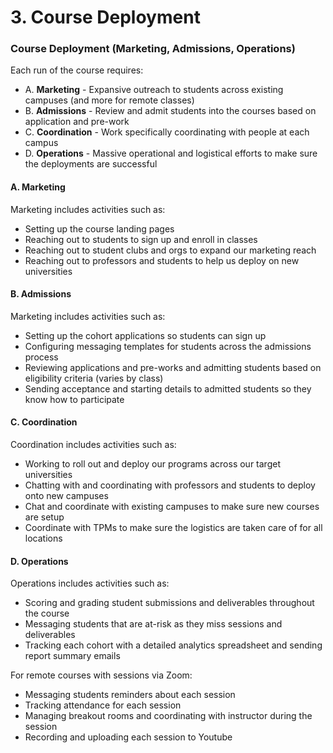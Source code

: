 # 3. Course Deployment



### Course Deployment (Marketing, Admissions, Operations) <a href="3-course-deployment-marketing-admissions-operations" id="3-course-deployment-marketing-admissions-operations"></a>

Each run of the course requires:

* A. **Marketing** - Expansive outreach to students across existing campuses (and more for remote classes)
* B. **Admissions** - Review and admit students into the courses based on application and pre-work
* C. **Coordination** - Work specifically coordinating with people at each campus
* D. **Operations** - Massive operational and logistical efforts to make sure the deployments are successful

#### A. Marketing <a href="a-marketing" id="a-marketing"></a>

Marketing includes activities such as:

* Setting up the course landing pages
* Reaching out to students to sign up and enroll in classes
* Reaching out to student clubs and orgs to expand our marketing reach
* Reaching out to professors and students to help us deploy on new universities

#### B. Admissions <a href="b-admissions" id="b-admissions"></a>

Marketing includes activities such as:

* Setting up the cohort applications so students can sign up
* Configuring messaging templates for students across the admissions process
* Reviewing applications and pre-works and admitting students based on eligibility criteria (varies by class)
* Sending acceptance and starting details to admitted students so they know how to participate

#### C. Coordination <a href="c-coordination" id="c-coordination"></a>

Coordination includes activities such as:

* Working to roll out and deploy our programs across our target universities
* Chatting with and coordinating with professors and students to deploy onto new campuses
* Chat and coordinate with existing campuses to make sure new courses are setup
* Coordinate with TPMs to make sure the logistics are taken care of for all locations

#### D. Operations <a href="d-operations" id="d-operations"></a>

Operations includes activities such as:

* Scoring and grading student submissions and deliverables throughout the course
* Messaging students that are at-risk as they miss sessions and deliverables
* Tracking each cohort with a detailed analytics spreadsheet and sending report summary emails

For remote courses with sessions via Zoom:

* Messaging students reminders about each session
* Tracking attendance for each session
* Managing breakout rooms and coordinating with instructor during the session
* Recording and uploading each session to Youtube
